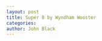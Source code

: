 ```yaml
---
layout: post
title: Super 8 by Wyndham Wooster
categories:
author: John Black
---
```


<body>
<script type="text/javascript">
window.location="https://www.booking.com/hotel/us/super-8-wooster.en.html?aid=893121&no_rooms=1&group_adults=1";
</script>
</body>

